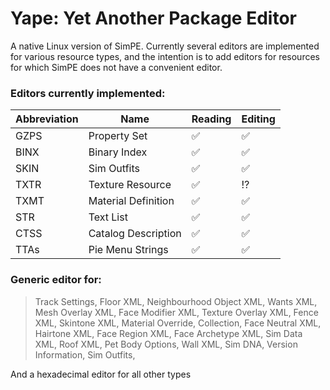 # Yape: Yet Another Package Editor

A native Linux version of SimPE. Currently several editors are implemented for various resource types, and the intention
is to add editors for resources for which SimPE does not have a convenient editor.

### Editors currently implemented:

| Abbreviation | Name                | Reading            | Editing            |
|--------------|---------------------|--------------------|--------------------|
| GZPS         | Property Set        | :white_check_mark: | :white_check_mark: |
| BINX         | Binary Index        | :white_check_mark: | :white_check_mark: |
| SKIN         | Sim Outfits         | :white_check_mark: | :white_check_mark: |
| TXTR         | Texture Resource    | :white_check_mark: | :interrobang:      |
| TXMT         | Material Definition | :white_check_mark: | :white_check_mark: |
| STR          | Text List           | :white_check_mark: | :white_check_mark: |
| CTSS         | Catalog Description | :white_check_mark: | :white_check_mark: |
| TTAs         | Pie Menu Strings    | :white_check_mark: | :white_check_mark: |

### Generic editor for:
> Track Settings, 
> Floor XML, 
> Neighbourhood Object XML, 
> Wants XML,
> Mesh Overlay XML, 
> Face Modifier XML, 
> Texture Overlay XML, 
> Fence XML, 
> Skintone XML, 
> Material Override, 
> Collection,
> Face Neutral XML, 
> Hairtone XML, 
> Face Region XML,
> Face Archetype XML,
> Sim Data XML,
> Roof XML,
> Pet Body Options,
> Wall XML, 
> Sim DNA,
> Version Information,
> Sim Outfits,

And a hexadecimal editor for all other types

